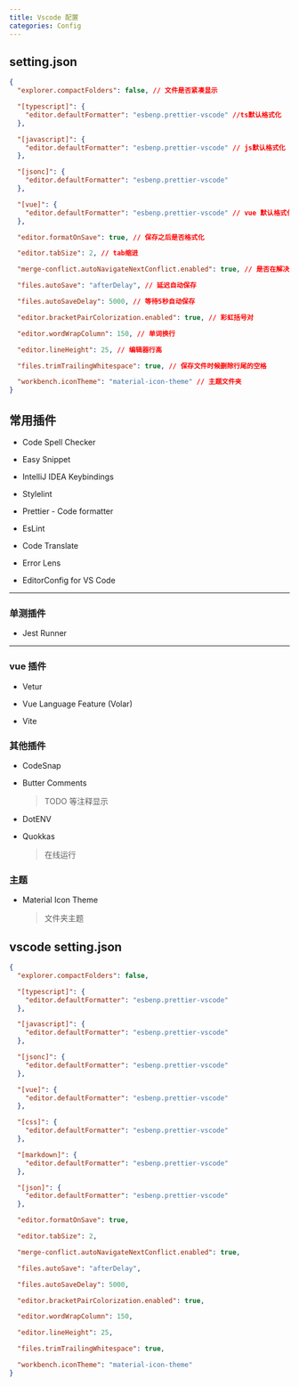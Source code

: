 ```yaml
---
title: Vscode 配置
categories: Config
---
```


## setting.json

```json
{
  "explorer.compactFolders": false, // 文件是否紧凑显示

  "[typescript]": {
    "editor.defaultFormatter": "esbenp.prettier-vscode" //ts默认格式化
  },

  "[javascript]": {
    "editor.defaultFormatter": "esbenp.prettier-vscode" // js默认格式化
  },

  "[jsonc]": {
    "editor.defaultFormatter": "esbenp.prettier-vscode"
  },

  "[vue]": {
    "editor.defaultFormatter": "esbenp.prettier-vscode" // vue 默认格式化
  },

  "editor.formatOnSave": true, // 保存之后是否格式化

  "editor.tabSize": 2, // tab缩进

  "merge-conflict.autoNavigateNextConflict.enabled": true, // 是否在解决合并冲突后自动转到下一个合并冲突

  "files.autoSave": "afterDelay", // 延迟自动保存

  "files.autoSaveDelay": 5000, // 等待5秒自动保存

  "editor.bracketPairColorization.enabled": true, // 彩虹括号对

  "editor.wordWrapColumn": 150, // 单词换行

  "editor.lineHeight": 25, // 编辑器行高

  "files.trimTrailingWhitespace": true, // 保存文件时候删除行尾的空格

  "workbench.iconTheme": "material-icon-theme" // 主题文件夹
}
```

## 常用插件

- Code Spell Checker

- Easy Snippet

- IntelliJ IDEA Keybindings

- Stylelint

- Prettier - Code formatter

- EsLint

- Code Translate

- Error Lens

- EditorConfig for VS Code

---

### 单测插件

- Jest Runner

---

### vue 插件

- Vetur

- Vue Language Feature (Volar)

- Vite

### 其他插件

- CodeSnap

- Butter Comments
  > TODO 等注释显示
- DotENV

- Quokkas
  > 在线运行

### 主题

- Material Icon Theme
  > 文件夹主题

## vscode setting.json

```json
{
  "explorer.compactFolders": false,

  "[typescript]": {
    "editor.defaultFormatter": "esbenp.prettier-vscode"
  },

  "[javascript]": {
    "editor.defaultFormatter": "esbenp.prettier-vscode"
  },

  "[jsonc]": {
    "editor.defaultFormatter": "esbenp.prettier-vscode"
  },

  "[vue]": {
    "editor.defaultFormatter": "esbenp.prettier-vscode"
  },

  "[css]": {
    "editor.defaultFormatter": "esbenp.prettier-vscode"
  },

  "[markdown]": {
    "editor.defaultFormatter": "esbenp.prettier-vscode"
  },

  "[json]": {
    "editor.defaultFormatter": "esbenp.prettier-vscode"
  },

  "editor.formatOnSave": true,

  "editor.tabSize": 2,

  "merge-conflict.autoNavigateNextConflict.enabled": true,

  "files.autoSave": "afterDelay",

  "files.autoSaveDelay": 5000,

  "editor.bracketPairColorization.enabled": true,

  "editor.wordWrapColumn": 150,

  "editor.lineHeight": 25,

  "files.trimTrailingWhitespace": true,

  "workbench.iconTheme": "material-icon-theme"
}
```

